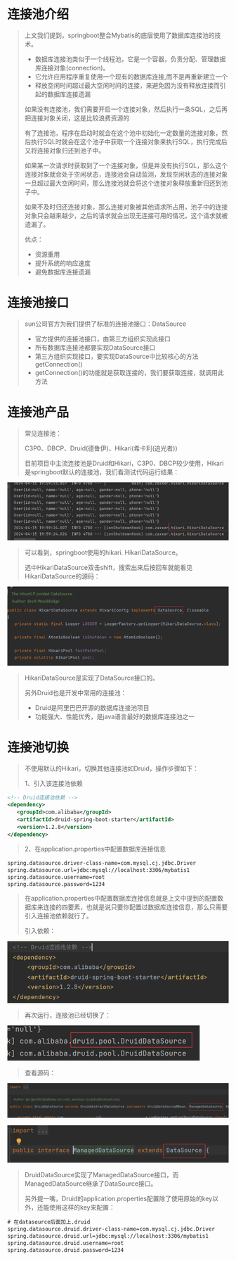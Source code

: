 # 连接池介绍

> 上文我们提到，springboot整合Mybatis的底层使用了数据库连接池的技术。
>
> - 数据库连接池类似于一个线程池，它是一个容器，负责分配、管理数据库连接对象(connection)。
> - 它允许应用程序重复使用一个现有的数据库连接,而不是再重新建立一个
> - 释放空闲时间超过最大空闲时间的连接，来避免因为没有释放连接而引起的数据库连接遗漏
>
> 如果没有连接池，我们需要开启一个连接对象，然后执行一条SQL，之后再把连接对象关闭，这是比较浪费资源的
>
> 有了连接池，程序在启动时就会在这个池中初始化一定数量的连接对象，然后执行SQL时就会在这个池子中获取一个连接对象来执行SQL，执行完成后又将连接对象归还到池子中。
>
> 如果某一次请求时获取到了一个连接对象，但是并没有执行SQL，那么这个连接对象就会处于空闲状态，连接池会自动监测，发现空闲状态的连接对象一旦超过最大空闲时间，那么连接池就会将这个连接对象释放重新归还到池子中。
>
> 如果不及时归还连接对象，那么连接对象被其他请求所占用，池子中的连接对象只会越来越少，之后的请求就会出现无连接可用的情况，这个请求就被遗漏了。
>
> 优点：
>
> - 资源重用
> - 提升系统的响应速度
> - 避免数据库连接遗漏



# 连接池接口

> sun公司官方为我们提供了标准的连接池接口：DataSource
>
> - 官方提供的连接池接口，由第三方组织实现此接口
> - 所有数据库连接池都要实现DataSource接口
> - 第三方组织实现接口，要实现DataSource中比较核心的方法getConnection()
> - getConnection()的功能就是获取连接的，我们要获取连接，就调用此方法



# 连接池产品

> 常见连接池：
>
> C3P0、DBCP、Druid(德鲁伊)、Hikari(希卡利(追光者))
>
> 目前项目中主流连接池是Druid和Hikari，C3P0、DBCP较少使用，Hikari是springboot默认的连接池，我们看测试代码运行结果：

![image-20240415195940467](assets/image-20240415195940467.png)

> 可以看到，springboot使用的hikari. HikariDataSource。
>
> 选中HikariDataSource双击shift，搜索出来后按回车就能看见HikariDataSource的源码：

![image-20240415200247985](assets/image-20240415200247985.png)

> HikariDataSource是实现了DataSource接口的。
>
> 另外Druid也是开发中常用的连接池：
>
> - Druid是阿里巴巴开源的数据库连接池项目
> - 功能强大、性能优秀，是java语言最好的数据库连接池之一



# 连接池切换

> 不使用默认的Hikari，切换其他连接池如Druid，操作步骤如下：
>
> 1、引入该连接池依赖

```xml
<!-- Druid连接池依赖 -->
<dependency>
   <groupId>com.alibaba</groupId>
   <artifactId>druid-spring-boot-starter</artifactId>
   <version>1.2.8</version>
</dependency>
```

> 2、在application.properties中配置数据库连接信息

```properties
spring.datasource.driver-class-name=com.mysql.cj.jdbc.Driver
spring.datasource.url=jdbc:mysql://localhost:3306/mybatis1
spring.datasource.username=root
spring.datasource.password=1234
```

> 在application.properties中配置数据库连接信息就是上文中提到的配置数据库来连接的四要素，也就是说只要你配置过数据库连接信息，那么只需要引入连接池依赖就行了。
>
> 引入依赖：

![image-20240415201623988](assets/image-20240415201623988.png)

> 再次运行，连接池已经切换了：

![image-20240415201726546](assets/image-20240415201726546.png)

> 查看源码：

![image-20240415202131014](assets/image-20240415202131014.png)

![image-20240415202141568](assets/image-20240415202141568.png)

> DruidDataSource实现了ManagedDataSource接口，而ManagedDataSource继承了DataSource接口。
>
> 另外提一嘴，Druid的application.properties配置除了使用原始的key以外，还能使用这样的key来配置：

```properties
# 在datasource后面加上.druid
spring.datasource.druid.driver-class-name=com.mysql.cj.jdbc.Driver
spring.datasource.druid.url=jdbc:mysql://localhost:3306/mybatis1
spring.datasource.druid.username=root
spring.datasource.druid.password=1234
```

